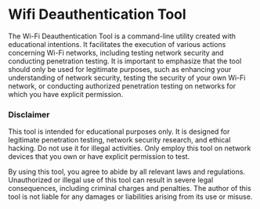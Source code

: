 
# Wifi Deauthentication Tool



The Wi-Fi Deauthentication Tool is a command-line utility created with educational intentions. It facilitates the execution of various actions concerning Wi-Fi networks, including testing network security and conducting penetration testing. It is important to emphasize that the tool should only be used for legitimate purposes, such as enhancing your understanding of network security, testing the security of your own Wi-Fi network, or conducting authorized penetration testing on networks for which you have explicit permission.



### Disclaimer

This tool is intended for educational purposes only. It is designed for legitimate penetration testing, network security research, and ethical hacking. Do not use it for illegal activities. Only employ this tool on network devices that you own or have explicit permission to test.

By using this tool, you agree to abide by all relevant laws and regulations. Unauthorized or illegal use of this tool can result in severe legal consequences, including criminal charges and penalties. The author of this tool is not liable for any damages or liabilities arising from its use or misuse.